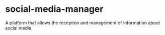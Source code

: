 # social-media-manager
A platform that allows the reception and management of information about social media
